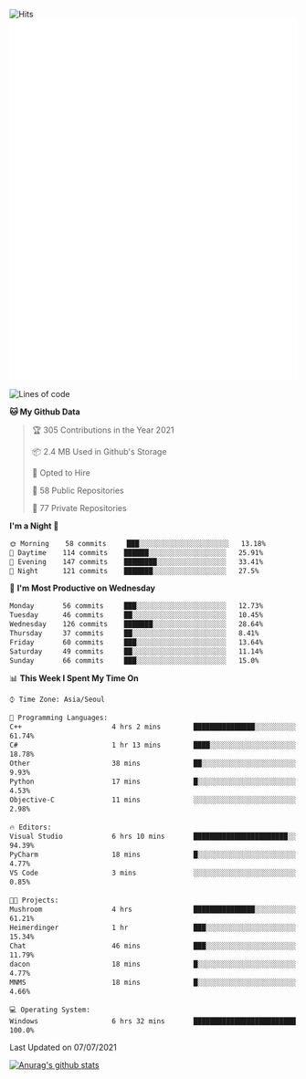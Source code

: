 ![Hits](https://hits.seeyoufarm.com/api/count/incr/badge.svg?url=https%3A%2F%2Fgithub.com%2Fkokose1234&count_bg=%2379C83D&title_bg=%23555555&icon=apple.svg&icon_color=%23E7E7E7&title=hits&edge_flat=false)
<br/>
![Metrics](https://github.com/kokose1234/kokose1234/blob/main/github-metrics.svg)

<!--START_SECTION:waka-->
![Lines of code](https://img.shields.io/badge/From%20Hello%20World%20I%27ve%20Written-13.1%20million%20lines%20of%20code-blue)

**🐱 My Github Data** 

> 🏆 305 Contributions in the Year 2021
 > 
> 📦 2.4 MB Used in Github's Storage 
 > 
> 💼 Opted to Hire
 > 
> 📜 58 Public Repositories 
 > 
> 🔑 77 Private Repositories  
 > 
**I'm a Night 🦉** 

```text
🌞 Morning    58 commits     ███░░░░░░░░░░░░░░░░░░░░░░   13.18% 
🌆 Daytime    114 commits    ██████░░░░░░░░░░░░░░░░░░░   25.91% 
🌃 Evening    147 commits    ████████░░░░░░░░░░░░░░░░░   33.41% 
🌙 Night      121 commits    ███████░░░░░░░░░░░░░░░░░░   27.5%

```
📅 **I'm Most Productive on Wednesday** 

```text
Monday       56 commits     ███░░░░░░░░░░░░░░░░░░░░░░   12.73% 
Tuesday      46 commits     ██░░░░░░░░░░░░░░░░░░░░░░░   10.45% 
Wednesday    126 commits    ███████░░░░░░░░░░░░░░░░░░   28.64% 
Thursday     37 commits     ██░░░░░░░░░░░░░░░░░░░░░░░   8.41% 
Friday       60 commits     ███░░░░░░░░░░░░░░░░░░░░░░   13.64% 
Saturday     49 commits     ██░░░░░░░░░░░░░░░░░░░░░░░   11.14% 
Sunday       66 commits     ███░░░░░░░░░░░░░░░░░░░░░░   15.0%

```


📊 **This Week I Spent My Time On** 

```text
⌚︎ Time Zone: Asia/Seoul

💬 Programming Languages: 
C++                      4 hrs 2 mins        ███████████████░░░░░░░░░░   61.74% 
C#                       1 hr 13 mins        ████░░░░░░░░░░░░░░░░░░░░░   18.78% 
Other                    38 mins             ██░░░░░░░░░░░░░░░░░░░░░░░   9.93% 
Python                   17 mins             █░░░░░░░░░░░░░░░░░░░░░░░░   4.53% 
Objective-C              11 mins             ░░░░░░░░░░░░░░░░░░░░░░░░░   2.98%

🔥 Editors: 
Visual Studio            6 hrs 10 mins       ███████████████████████░░   94.39% 
PyCharm                  18 mins             █░░░░░░░░░░░░░░░░░░░░░░░░   4.77% 
VS Code                  3 mins              ░░░░░░░░░░░░░░░░░░░░░░░░░   0.85%

🐱‍💻 Projects: 
Mushroom                 4 hrs               ███████████████░░░░░░░░░░   61.21% 
Heimerdinger             1 hr                ███░░░░░░░░░░░░░░░░░░░░░░   15.34% 
Chat                     46 mins             ███░░░░░░░░░░░░░░░░░░░░░░   11.79% 
dacon                    18 mins             █░░░░░░░░░░░░░░░░░░░░░░░░   4.77% 
MNMS                     18 mins             █░░░░░░░░░░░░░░░░░░░░░░░░   4.66%

💻 Operating System: 
Windows                  6 hrs 32 mins       █████████████████████████   100.0%

```


 Last Updated on 07/07/2021
<!--END_SECTION:waka-->

[![Anurag's github stats](https://github-readme-stats.vercel.app/api?username=kokose1234&theme=dracula)](https://github.com/anuraghazra/github-readme-stats)



	
